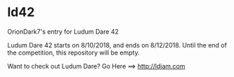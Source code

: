 # ld42
OrionDark7's entry for Ludum Dare 42

Ludum Dare 42 starts on 8/10/2018, and ends on 8/12/2018. Until the end of the competition, this repository will be empty.

Want to check out Ludum Dare? Go Here ==> http://ldjam.com
